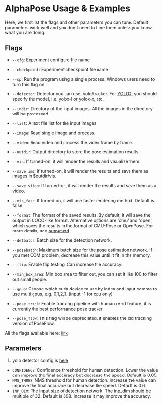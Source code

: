 AlphaPose Usage & Examples
====================================

Here, we first list the flags and other parameters you can tune. Default parameters work well and you don't need to tune them unless you know what you are doing.

## Flags
- `--cfg`: Experiment configure file name
- `--checkpoint`: Experiment checkpoint file name
- `--sp`: Run the program using a single process. Windows users need to turn this flag on.
- `--detector`: Detector you can use, yolo/tracker. For [YOLOX](https://github.com/Megvii-BaseDetection/YOLOX), you should specify the model, i.e. yolox-l or yolox-x, etc.
- `--indir`: Directory of the input images. All the images in the directory will be processed.
- `--list`: A text file list for the input images
- `--image`: Read single image and process.
- `--video`: Read video and process the video frame by frame.
- `--outdir`: Output directory to store the pose estimation results.
- `--vis`: If turned-on, it will render the results and visualize them.
- `--save_img`: If turned-on, it will render the results and save them as images in $outdir/vis. 
- `--save_video`: If turned-on, it will render the results and save them as a video.
- `--vis_fast`: If turned on, it will use faster rendering method. Default is false.
- `--format`: The format of the saved results. By default, it will save the output in COCO-like format. Alternative options are 'cmu' and 'open', which saves the results in the format of CMU-Pose or OpenPose. For more details, see [output.md](output.md)

- `--detbatch`: Batch size for the detection network. 
- `--posebatch`: Maximum batch size for the pose estimation network. If you met OOM problem, decrease this value until it fit in the memory.
- `--flip`: Enable flip testing. Can increase the accuracy.
- `--min_box_area`: Min box area to filter out, you can set it like 100 to filter out small people.
- `--gpus`: Choose which cuda device to use by index and input comma to use multi gpus, e.g. 0,1,2,3. (input -1 for cpu only)

- `--pose_track`: Enable tracking pipeline with human re-id feature, it is currently the best performance pose tracker
- `--pose_flow`: This flag will be depreciated. It enables the old tracking version of PoseFlow.

All the flags available here: [link](../scripts/demo_inference.py#L22)


## Parameters
1. yolo detector config is [here](../detector/yolo_cfg.py)
- `CONFIDENCE`: Confidence threshold for human detection. Lower the value can improve the final accuracy but decrease the speed. Default is 0.05.
- `NMS_THRES`: NMS threshold for human detection. Increase the value can improve the final accuracy but decrease the speed. Default is 0.6.
- `INP_DIM`: The input size of detection network. The inp_dim should be multiple of 32. Default is 608. Increase it may improve the accuracy.
